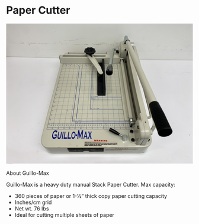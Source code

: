 # Paper Cutter

 <div align="center">
 <img src="cutter.jpg" alt="chart" width="600" al/>
 </div>


About Guillo-Max

Guillo-Max is a heavy duty manual Stack Paper Cutter. Max capacity:

* 360 pieces of paper or 1-½” thick copy paper cutting capacity
* Inches/cm grid
* Net wt. 76 Ibs
* Ideal for cutting multiple sheets of paper
